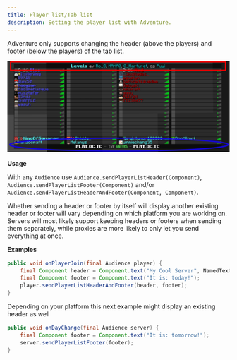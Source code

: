 ```yaml
---
title: Player list/Tab list
description: Setting the player list with Adventure.
---
```


Adventure only supports changing the header (above the players) and footer (below the players) of the tab list.

![Image showing a tab list from a multiplayer server with the header and footer encased, shown through the vanilla Minecraft client](./assets/tablist.png)

**Usage**

With any `Audience` use `Audience.sendPlayerListHeader(Component)`, `Audience.sendPlayerListFooter(Component)`
and/or `Audience.sendPlayerListHeaderAndFooter(Component, Component)`.

Whether sending a header or footer by itself will display another existing header or footer will vary depending on which platform
you are working on. Servers will most likely support keeping headers or footers when sending them separately, while proxies are
more likely to only let you send everything at once.

**Examples**

```java
public void onPlayerJoin(final Audience player) {
    final Component header = Component.text("My Cool Server", NamedTextColor.BLUE);
    final Component footer = Component.text("It is: today!");
    player.sendPlayerListHeaderAndFooter(header, footer);
}
```

Depending on your platform this next example might display an existing header as well

```java
public void onDayChange(final Audience server) {
    final Component footer = Component.text("It is: tomorrow!");
    server.sendPlayerListFooter(footer);
}
```
